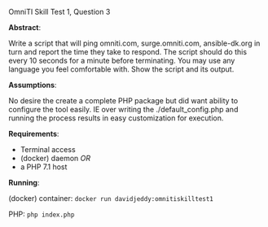 OmniTI Skill Test 1, Question 3

**Abstract**:

Write a script that will ping omniti.com, surge.omniti.com, ansible-dk.org in turn and report the time they take to respond. The script should do this every 10 seconds for a minute before terminating. You may use any language you feel comfortable with. Show the script and its output.

**Assumptions**:

No desire the create a complete PHP package but did want ability to configure the tool easily. IE over writing the ./default_config.php and running the process results in easy customization for execution.

**Requirements**:

 - Terminal access
 - (docker) daemon
 _OR_
 - a PHP 7.1 host

**Running**:

(docker) container: `docker run davidjeddy:omnitiskilltest1`

PHP: `php index.php`
